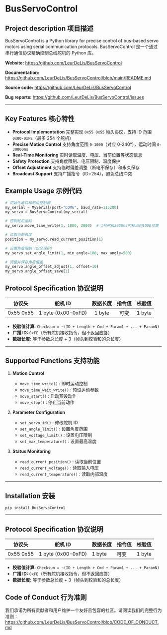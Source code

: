 # BusServoControl

## Project description 项目描述

BusServoControl is a Python library for precise control of bus-based servo motors using serial communication protocols.
BusServoControl 是一个通过串行通信协议精确控制总线舵机的 Python 库。

**Website:** https://github.com/LeurDeLis/BusServoControl

**Documentation:** https://github.com/LeurDeLis/BusServoControl/blob/main/README.md

**Source code:** https://github.com/LeurDeLis/BusServoControl

**Bug reports:** https://github.com/LeurDeLis/BusServoControl/issues

------

## Key Features 核心特性

- **Protocol Implementation**
  完整实现 `0x55 0x55` 帧头协议，支持 ID 范围 `0x00-0xFE`（最多 254 个舵机）
- **Precise Motion Control**
  支持角度范围 `0-1000`（对应 0-240°），运动时间 `0-30000ms`
- **Real-Time Monitoring**
  实时读取温度、电压、当前位置等状态信息
- **Safety Protection**
  支持角度限制、电压限制、温度保护
- **Offset Adjustment**
  支持临时偏差调整（断电不保存）和永久保存
- **Broadcast Support**
  支持广播指令（ID=254），避免总线冲突

## Example Usage 示例代码

```python
# 初始化串口和舵机控制器
my_serial = MySerial(port="COM6", baud_rate=115200)
my_servo = BusServoControl(my_serial)

# 控制舵机运动
my_servo.move_time_write(1, 1000, 2000)  # 1号舵机2000ms内移动到1000位置

# 读取当前角度
position = my_servo.read_current_position(1)

# 设置角度限制（安全保护）
my_servo.set_angle_limit(1, min_angle=100, max_angle=500)

# 调整并保存角度偏差
my_servo.angle_offset_adjust(1, offset=10)
my_servo.angle_offset_save(1)
```

## Protocol Specification 协议说明

|  协议头   |      舵机 ID       | 数据长度 | 指令值 | 校验值 |
| :-------: | :----------------: | :------: | :----: | :----: |
| 0x55 0x55 | 1 byte (0x00-0xFD) |  1 byte  |  可变  | 1 byte |

- **校验值计算:** `Checksum = ~(ID + Length + Cmd + Param1 + ... + ParamN)`
- **广播 ID:** `0xFE`（所有舵机接收指令，但不返回应答）
- **数据长度:** 等于参数总长度 + 3（帧头到校验和的总长度）

------

## Supported Functions 支持功能

1. **Motion Control**

   - `move_time_write()` : 即时运动控制
   - `move_time_wait_write()` : 预设运动参数
   - `move_start()` : 启动预设动作
   - `move_stop()` : 停止当前动作

   

2. **Parameter Configuration**

   - `set_servo_id()` : 修改舵机 ID
   - `set_angle_limit()` : 设置角度范围
   - `set_voltage_limit()` : 设置电压限制
   - `set_max_temperature()` : 设置最高温度

   

3. **Status Monitoring**

   - `read_current_position()` : 读取当前位置
   - `read_current_voltage()` : 读取输入电压
   - `read_current_temperature()` : 读取内部温度

------

## Installation 安装

```bash
pip install BusServoControl
```

------

## Protocol Specification 协议说明

| 协议头    | 舵机 ID            | 数据长度 | 指令值 | 校验值 |
| --------- | ------------------ | -------- | ------ | ------ |
| 0x55 0x55 | 1 byte (0x00-0xFD) | 1 byte   | 可变   | 1 byte |

- **校验值计算:** `Checksum = ~(ID + Length + Cmd + Param1 + ... + ParamN)`
- **广播 ID:** `0xFE`（所有舵机接收指令，但不返回应答）
- **数据长度:** 等于参数总长度 + 3（帧头到校验和的总长度）

## Code of Conduct 行为准则

我们承诺为所有贡献者和用户维护一个友好且包容的社区。请阅读我们的完整行为准则：
https://github.com/LeurDeLis/BusServoControl/blob/CODE_OF_CONDUCT.md
